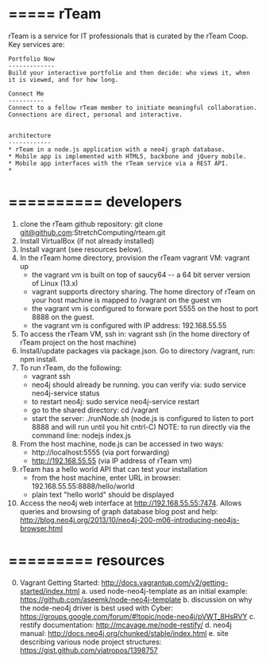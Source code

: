 =====
rTeam
=====
rTeam is a service for IT professionals that is curated by the rTeam Coop.  Key services are:

	Portfolio Now
	-------------
	Build your interactive portfolio and then decide: who views it, when it is viewed, and for how long.

	Connect Me
	----------
	Connect to a fellow rTeam member to initiate meaningful collaboration. Connections are direct, personal and interactive.


	architecture
	------------
	* rTeam in a node.js application with a neo4j graph database.
	* Mobile app is implemented with HTML5, backbone and jQuery mobile.
	* Mobile app interfaces with the rTeam service via a REST API.
	*


==========
developers
==========
1. clone the rTeam github repository:  git clone git@github.com:StretchComputing/rteam.git
2. Install VirtualBox (if not already installed)
3. Install vagrant (see resources below).
4. In the rTeam home directory, provision the rTeam vagrant VM:  vagrant up
   - the vagrant vm is built on top of saucy64 -- a 64 bit server version of Linux (13.x)
   - vagrant supports directory sharing.  The home directory of rTeam on your host machine is mapped to /vagrant on the guest vm
   - the vagrant vm is configured to forware port 5555 on the host to port 8888 on the guest.
   - the vagrant vm is configured with IP address:  192.168.55.55
5. To access the rTeam VM, ssh in:  vagrant ssh  (in the home directory of rTeam project on the host machine)
6. Install/update packages via package.json.  Go to directory /vagrant, run: npm install.
7. To run rTeam, do the following:
   - vagrant ssh
   - neo4j should already be running.  you can verify via:  sudo service neo4j-service status
   - to restart neo4j:  sudo service neo4j-service restart
   - go to the shared directory: cd /vagrant
   - start the server: ./runNode.sh  (node.js is configured to listen to port 8888 and will run until you hit cntrl-C)
     NOTE: to run directly via the command line: nodejs index.js
8. From the host machine, node.js can be accessed in two ways:
   - http://localhost:5555  (via port forwarding)
   - http://192.168.55.55   (via IP address of rTeam vm)
9. rTeam has a hello world API that can test your installation
   - from the host machine, enter URL in browser:  192.168.55.55:8888/hello/world
   - plain text "hello world" should be displayed
10. Access the neo4j web interface at http://192.168.55.55:7474. Allows queries and browsing of graph database
    blog post and help:  http://blog.neo4j.org/2013/10/neo4j-200-m06-introducing-neo4js-browser.html

=========
resources
=========
0. Vagrant Getting Started:  http://docs.vagrantup.com/v2/getting-started/index.html
a. used node-neo4j-template as an initial example:  https://github.com/aseemk/node-neo4j-template
b. discussion on why the node-neo4j driver is best used with Cyber:  https://groups.google.com/forum/#!topic/node-neo4j/pVWT_8HsRVY
c. restify documentation: http://mcavage.me/node-restify/
d. neo4j manual: http://docs.neo4j.org/chunked/stable/index.html
e. site describing various node project structures:  https://gist.github.com/viatropos/1398757

